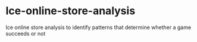 # Ice-online-store-analysis
Ice online store analysis to identify patterns that determine whether a game succeeds or not
